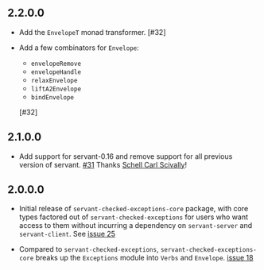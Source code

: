 ## 2.2.0.0

*   Add the `EnvelopeT` monad transformer. [#32]

*   Add a few combinators for `Envelope`:

    - `envelopeRemove`
    - `envelopeHandle`
    - `relaxEnvelope`
    - `liftA2Envelope`
    - `bindEnvelope`

    [#32]

## 2.1.0.0

*   Add support for servant-0.16 and remove support for all previous version of
    servant. [#31](https://github.com/cdepillabout/servant-checked-exceptions/pull/31)
    Thanks [Schell Carl Scivally](https://github.com/schell)!

## 2.0.0.0

*    Initial release of `servant-checked-exceptions-core` package, with
     core types factored out of `servant-checked-exceptions` for users
     who want access to them without incurring a dependency on `servant-server`
     and `servant-client`. See
    [issue 25](https://github.com/cdepillabout/servant-checked-exceptions/issues/25)

*    Compared to `servant-checked-exceptions`, `servant-checked-exceptions-core`
     breaks up the `Exceptions` module into `Verbs` and `Envelope`.
    [issue 18](https://github.com/cdepillabout/servant-checked-exceptions/issues/18)
